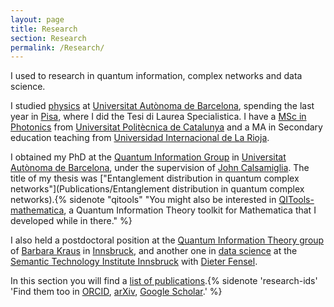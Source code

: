 ```yaml
---
layout: page
title: Research
section: Research
permalink: /Research/
---
```


I used to research in quantum information, complex networks and data science.

I studied [physics](http://www.uab.es/departament/fisica/) at [Universitat
Autònoma de Barcelona](http://www.uab.cat/), spending the last year in
[Pisa](http://www.unipi.it/), where I did the Tesi di Laurea Specialistica. I
have a [MSc in Photonics](http://www.photonicsbcn.eu/) from [Universitat
Politècnica de Catalunya](http://www.upc.edu/) and a MA in Secondary
education teaching from [Universidad Internacional de La
Rioja](http://unir.net/).

I obtained my PhD at the [Quantum Information
Group](http://grupsderecerca.uab.cat/giq/) in [Universitat Autònoma de
Barcelona](http://www.uab.cat/), under the supervision of [John
Calsamiglia](http://grupsderecerca.uab.cat/giq/people/john-calsamiglia). The
title of my thesis was ["Entanglement distribution in quantum complex
networks"](Publications/Entanglement distribution in quantum complex
networks).{% sidenote "qitools" "You might also be interested in [QITools-mathematica](https://github.com/mcuquet/QITools-mathematica), a Quantum Information Theory toolkit for Mathematica that I developed while in there." %}

I also held a postdoctoral position at the [Quantum Information Theory
group](http://www.uibk.ac.at/th-physik/qig_bk/) of [Barbara
Kraus](http://www.uibk.ac.at/th-physik/people/staffdb/354400.xml) in
[Innsbruck](http://uibk.ac.at/), and another one in [data
science](https://en.wikipedia.org/wiki/Data_science) at the [Semantic
Technology Institute Innsbruck](http://sti-innsbruck.at/) with [Dieter
Fensel](http://www.fensel.com).

In this section you will find a [list of publications](Publications).{% sidenote 'research-ids' 'Find them too in [ORCID](http://orcid.org/0000-0003-2251-1250), [arXiv](http://arxiv.org/a/cuquet_m_1.html), [Google Scholar](https://scholar.google.at/citations?user=540UR0IAAAAJ).' %}
